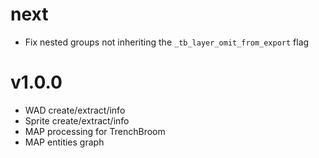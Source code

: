 # next
- Fix nested groups not inheriting the `_tb_layer_omit_from_export` flag

# v1.0.0
- WAD create/extract/info
- Sprite create/extract/info
- MAP processing for TrenchBroom
- MAP entities graph
